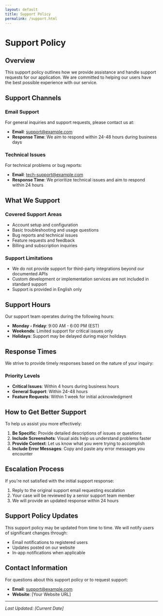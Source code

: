 ```yaml
---
layout: default
title: Support Policy
permalink: /support.html
---
```


# Support Policy

## Overview

This support policy outlines how we provide assistance and handle support requests for our application. We are committed to helping our users have the best possible experience with our service.

## Support Channels

### Email Support
For general inquiries and support requests, please contact us at:
- **Email**: support@example.com
- **Response Time**: We aim to respond within 24-48 hours during business days

### Technical Issues
For technical problems or bug reports:
- **Email**: tech-support@example.com
- **Response Time**: We prioritize technical issues and aim to respond within 24 hours

## What We Support

### Covered Support Areas
- Account setup and configuration
- Basic troubleshooting and usage questions
- Bug reports and technical issues
- Feature requests and feedback
- Billing and subscription inquiries

### Support Limitations
- We do not provide support for third-party integrations beyond our documented APIs
- Custom development or implementation services are not included in standard support
- Support is provided in English only

## Support Hours

Our support team operates during the following hours:
- **Monday - Friday**: 9:00 AM - 6:00 PM (EST)
- **Weekends**: Limited support for critical issues only
- **Holidays**: Support may be delayed during major holidays

## Response Times

We strive to provide timely responses based on the nature of your inquiry:

### Priority Levels
- **Critical Issues**: Within 4 hours during business hours
- **General Support**: Within 24-48 hours
- **Feature Requests**: Within 1 week for initial acknowledgment

## How to Get Better Support

To help us assist you more effectively:

1. **Be Specific**: Provide detailed descriptions of issues or questions
2. **Include Screenshots**: Visual aids help us understand problems faster
3. **Provide Context**: Let us know what you were trying to accomplish
4. **Include Error Messages**: Copy and paste any error messages you encounter

## Escalation Process

If you're not satisfied with the initial support response:

1. Reply to the original support email requesting escalation
2. Your case will be reviewed by a senior support team member
3. We will provide an updated response within 24 hours

## Support Policy Updates

This support policy may be updated from time to time. We will notify users of significant changes through:
- Email notifications to registered users
- Updates posted on our website
- In-app notifications when applicable

## Contact Information

For questions about this support policy or to request support:
- **Email**: support@example.com
- **Website**: [Your Website URL]

---

*Last Updated: [Current Date]*
